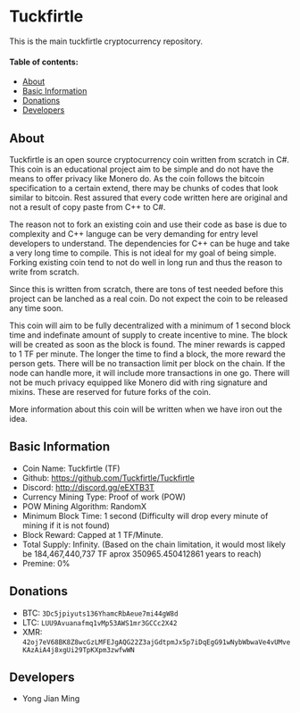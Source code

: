 # Tuckfirtle
This is the main tuckfirtle cryptocurrency repository.

#### Table of contents:
- [About](#About)
- [Basic Information](#Basic-Information)
- [Donations](#Donations)
- [Developers](#Developers)

## About
Tuckfirtle is an open source cryptocurrency coin written from scratch in C#.
This coin is an educational project aim to be simple and do not have the means to offer privacy like Monero do.
As the coin follows the bitcoin specification to a certain extend, there may be chunks of codes that look similar to bitcoin.
Rest assured that every code written here are original and not a result of copy paste from C++ to C#.

The reason not to fork an existing coin and use their code as base is due to complexity and C++ languge can be very demanding for entry level developers to understand.
The dependencies for C++ can be huge and take a very long time to compile. This is not ideal for my goal of being simple.
Forking existing coin tend to not do well in long run and thus the reason to write from scratch.

Since this is written from scratch, there are tons of test needed before this project can be lanched as a real coin. Do not expect the coin to be released any time soon.

This coin will aim to be fully decentralized with a minimum of 1 second block time and indefinate amount of supply to create incentive to mine.
The block will be created as soon as the block is found. The miner rewards is capped to 1 TF per minute. The longer the time to find a block, the more reward the person gets.
There will be no transaction limit per block on the chain. If the node can handle more, it will include more transactions in one go.
There will not be much privacy equipped like Monero did with ring signature and mixins. These are reserved for future forks of the coin.

More information about this coin will be written when we have iron out the idea.

## Basic Information
- Coin Name: Tuckfirtle (TF)
- Github: https://github.com/Tuckfirtle/Tuckfirtle
- Discord: http://discord.gg/eEXTB3T
- Currency Mining Type: Proof of work (POW)
- POW Mining Algorithm: RandomX
- Minimum Block Time: 1 second (Difficulty will drop every minute of mining if it is not found)
- Block Reward: Capped at 1 TF/Minute.
- Total Supply: Infinity. (Based on the chain limitation, it would most likely be 184,467,440,737 TF aprox 350965.450412861 years to reach)
- Premine: 0%

## Donations
- BTC: `3Dc5jpiyuts136YhamcRbAeue7mi44gW8d`
- LTC: `LUU9Avuanafmq1vMp53AWS1mr3GCCc2X42`
- XMR: `42oj7eV68BK8Z8wcGzLMFEJgAQG22Z3ajGdtpmJx5p7iDqEgG91wNybWbwaVe4vUMveKAzAiA4j8xgUi29TpKXpm3zwfwWN`

## Developers
- Yong Jian Ming
